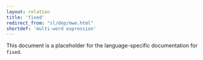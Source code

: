 ```yaml
---
layout: relation
title: 'fixed'
redirect_from: "sl/dep/mwe.html"
shortdef: 'multi-word expression'
---
```


This document is a placeholder for the language-specific documentation
for `fixed`.
